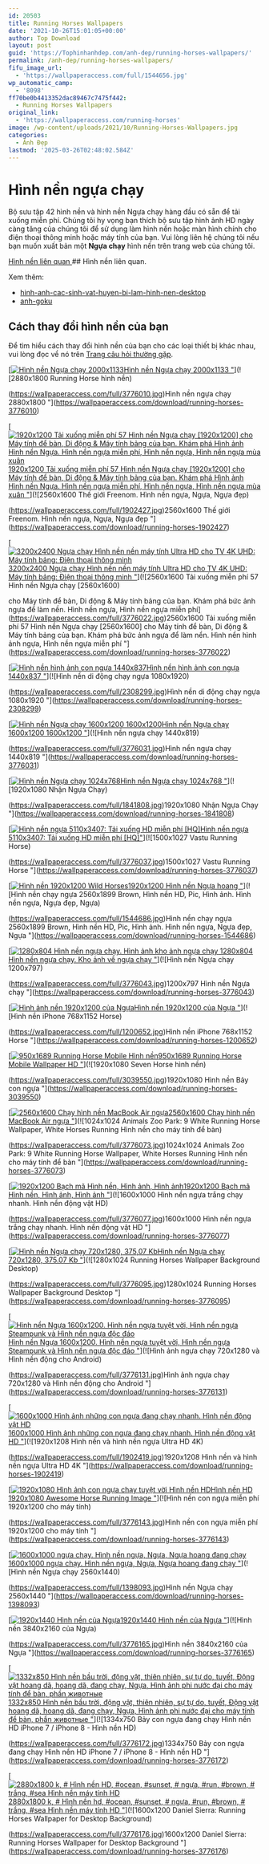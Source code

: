 ```yaml
---
id: 20503
title: Running Horses Wallpapers
date: '2021-10-26T15:01:05+00:00'
author: Top Download
layout: post
guid: 'https://Tophinhanhdep.com/anh-dep/running-horses-wallpapers/'
permalink: /anh-dep/running-horses-wallpapers/
fifu_image_url:
  - 'https://wallpaperaccess.com/full/1544656.jpg'
wp_automatic_camp:
  - '8098'
ff70be0b4413352dac89467c7475f442:
  - Running Horses Wallpapers
original_link:
  - 'https://wallpaperaccess.com/running-horses'
image: /wp-content/uploads/2021/10/Running-Horses-Wallpapers.jpg
categories:
  - Ảnh Đẹp
lastmod: '2025-03-26T02:48:02.584Z'
---
```

# Hình nền ngựa chạy

Bộ sưu tập 42 hình nền và hình nền Ngựa chạy hàng đầu có sẵn để tải xuống miễn phí. Chúng tôi hy vọng bạn thích bộ sưu tập hình ảnh HD ngày càng tăng của chúng tôi để sử dụng làm hình nền hoặc màn hình chính cho điện thoại thông minh hoặc máy tính của bạn. Vui lòng liên hệ chúng tôi nếu bạn muốn xuất bản một **Ngựa chạy** hình nền trên trang web của chúng tôi.

[Hình nền liên quan ](#related) ## Hình nền liên quan.

   
 Xem thêm:

   
- [hinh-anh-cac-sinh-vat-huyen-bi-lam-hinh-nen-desktop](https://tophinhanhdep.com/hinh-nen-dep/hinh-anh-cac-sinh-vat-huyen-bi-lam-hinh-nen-desktop/)
- [anh-goku](https://tophinhanhdep.com/anh-anime/anh-goku/)

## Cách thay đổi hình nền của bạn

Để tìm hiểu cách thay đổi hình nền của bạn cho các loại thiết bị khác nhau, vui lòng đọc về nó trên [Trang câu hỏi thường gặp](https://tophinhanhdep.com/faq/).

  
[[![Hình nền Ngựa chạy 2000x1133](https://wallpaperaccess.com/full/1544656.jpg)Hình nền Ngựa chạy 2000x1133 "](https://wallpaperaccess.com/download/running-horses-1544656)](![2880x1800 Running Horse hình nền)

(https://wallpaperaccess.com/full/3776010.jpg)Hình nền ngựa chạy 2880x1800 "](https://wallpaperaccess.com/download/running-horses-3776010)

[[![1920x1200 Tải xuống miễn phí 57 Hình nền Ngựa chạy [1920x1200] cho Máy tính để bàn, Di động & Máy tính bảng của bạn.  Khám phá Hình ảnh Hình nền Ngựa.  Hình nền ngựa miễn phí, Hình nền ngựa, Hình nền ngựa mùa xuân](https://wallpaperaccess.com/full/3776012.jpg)1920x1200 Tải xuống miễn phí 57 Hình nền Ngựa chạy \[1920x1200\] cho Máy tính để bàn, Di động &amp; Máy tính bảng của bạn. Khám phá Hình ảnh Hình nền Ngựa. Hình nền ngựa miễn phí, Hình nền ngựa, Hình nền ngựa mùa xuân "](https://wallpaperaccess.com/download/running-horses-3776012)](![2560x1600 Thế giới Freenom.  Hình nền ngựa, Ngựa, Ngựa đẹp)

(https://wallpaperaccess.com/full/1902427.jpg)2560x1600 Thế giới Freenom. Hình nền ngựa, Ngựa, Ngựa đẹp "](https://wallpaperaccess.com/download/running-horses-1902427)

[[![3200x2400 Ngựa chạy Hình nền nền máy tính Ultra HD cho TV 4K UHD: Máy tính bảng: Điện thoại thông minh](https://wallpaperaccess.com/full/1544681.jpg)3200x2400 Ngựa chạy Hình nền nền máy tính Ultra HD cho TV 4K UHD: Máy tính bảng: Điện thoại thông minh "](https://wallpaperaccess.com/download/running-horses-1544681)](![2560x1600 Tải xuống miễn phí 57 Hình nền Ngựa chạy [2560x1600)

 cho Máy tính để bàn, Di động & Máy tính bảng của bạn.  Khám phá bức ảnh ngựa để làm nền.  Hình nền ngựa, Hình nền ngựa miễn phí](https://wallpaperaccess.com/full/3776022.jpg)2560x1600 Tải xuống miễn phí 57 Hình nền Ngựa chạy \[2560x1600\] cho Máy tính để bàn, Di động &amp; Máy tính bảng của bạn. Khám phá bức ảnh ngựa để làm nền. Hình nền hình ảnh ngựa, Hình nền ngựa miễn phí "](https://wallpaperaccess.com/download/running-horses-3776022)

[[![Hình nền hình ảnh con ngựa 1440x837](https://wallpaperaccess.com/full/3776023.jpg)Hình nền hình ảnh con ngựa 1440x837 "](https://wallpaperaccess.com/download/running-horses-3776023)](![Hình nền di động chạy ngựa 1080x1920)

(https://wallpaperaccess.com/full/2308299.jpg)Hình nền di động chạy ngựa 1080x1920 "](https://wallpaperaccess.com/download/running-horses-2308299)

[[![Hình nền Ngựa chạy 1600x1200 1600x1200](https://wallpaperaccess.com/full/3776025.jpg)Hình nền Ngựa chạy 1600x1200 1600x1200 "](https://wallpaperaccess.com/download/running-horses-3776025)](![Hình nền ngựa chạy 1440x819)

(https://wallpaperaccess.com/full/3776031.jpg)Hình nền ngựa chạy 1440x819 "](https://wallpaperaccess.com/download/running-horses-3776031)

[[![Hình nền Ngựa chạy 1024x768](https://wallpaperaccess.com/full/3776034.jpg)Hình nền Ngựa chạy 1024x768 "](https://wallpaperaccess.com/download/running-horses-3776034)](![1920x1080 Nhận Ngựa Chạy)

(https://wallpaperaccess.com/full/1841808.jpg)1920x1080 Nhận Ngựa Chạy "](https://wallpaperaccess.com/download/running-horses-1841808)

[[![Hình nền ngựa 5110x3407: Tải xuống HD miễn phí [HQ]](https://wallpaperaccess.com/full/2590547.jpg)Hình nền ngựa 5110x3407: Tải xuống HD miễn phí \[HQ\]"](https://wallpaperaccess.com/download/running-horses-2590547)](![1500x1027 Vastu Running Horse)

(https://wallpaperaccess.com/full/3776037.jpg)1500x1027 Vastu Running Horse "](https://wallpaperaccess.com/download/running-horses-3776037)

[[![Hình nền 1920x1200 Wild Horses](https://wallpaperaccess.com/full/3776038.jpg)1920x1200 Hình nền Ngựa hoang "](https://wallpaperaccess.com/download/running-horses-3776038)](![Hình nền chạy ngựa 2560x1899 Brown, Hình nền HD, Pic, Hình ảnh.  Hình nền ngựa, Ngựa đẹp, Ngựa)

(https://wallpaperaccess.com/full/1544686.jpg)Hình nền chạy ngựa 2560x1899 Brown, Hình nền HD, Pic, Hình ảnh. Hình nền ngựa, Ngựa đẹp, Ngựa "](https://wallpaperaccess.com/download/running-horses-1544686)

[[![1280x804 Hình nền ngựa chạy.  Hình ảnh kho ảnh ngựa chạy](https://wallpaperaccess.com/full/1902438.jpg) 1280x804 Hình nền ngựa chạy. Kho ảnh về ngựa chạy "](https://wallpaperaccess.com/download/running-horses-1902438)](![Hình nền Ngựa chạy 1200x797)

(https://wallpaperaccess.com/full/3776043.jpg)1200x797 Hình nền Ngựa chạy "](https://wallpaperaccess.com/download/running-horses-3776043)

[[![Hình ảnh nền 1920x1200 của Ngựa](https://wallpaperaccess.com/full/3776056.jpg)Hình nền 1920x1200 của Ngựa "](https://wallpaperaccess.com/download/running-horses-3776056)](![Hình nền iPhone 768x1152 Horse)

(https://wallpaperaccess.com/full/1200652.jpg)Hình nền iPhone 768x1152 Horse "](https://wallpaperaccess.com/download/running-horses-1200652)

[[![950x1689 Running Horse Mobile Hình nền](https://wallpaperaccess.com/full/3776062.jpg)950x1689 Running Horse Mobile Wallpaper HD "](https://wallpaperaccess.com/download/running-horses-3776062)](![1920x1080 Seven Horse hình nền)

(https://wallpaperaccess.com/full/3039550.jpg)1920x1080 Hình nền Bảy con ngựa "](https://wallpaperaccess.com/download/running-horses-3039550)

[[![2560x1600 Chạy hình nền MacBook Air ngựa](https://wallpaperaccess.com/full/3776068.jpg)2560x1600 Chạy hình nền MacBook Air ngựa "](https://wallpaperaccess.com/download/running-horses-3776068)](![1024x1024 Animals Zoo Park: 9 White Running Horse Wallpaper, White Horses Running Hình nền cho máy tính để bàn)

(https://wallpaperaccess.com/full/3776073.jpg)1024x1024 Animals Zoo Park: 9 White Running Horse Wallpaper, White Horses Running Hình nền cho máy tính để bàn "](https://wallpaperaccess.com/download/running-horses-3776073)

[[![1920x1200 Bạch mã Hình nền, Hình ảnh, Hình ảnh](https://wallpaperaccess.com/full/3295909.jpg)1920x1200 Bạch mã Hình nền, Hình ảnh, Hình ảnh "](https://wallpaperaccess.com/download/running-horses-3295909)](![1600x1000 Hình nền ngựa trắng chạy nhanh.  Hình nền động vật HD)

(https://wallpaperaccess.com/full/3776077.jpg)1600x1000 Hình nền ngựa trắng chạy nhanh. Hình nền động vật HD "](https://wallpaperaccess.com/download/running-horses-3776077)

[[![Hình nền Ngựa chạy 720x1280, 375,07 Kb](https://wallpaperaccess.com/full/3776078.jpg)Hình nền Ngựa chạy 720x1280, 375.07 Kb "](https://wallpaperaccess.com/download/running-horses-3776078)](![1280x1024 Running Horses Wallpaper Background Desktop)

(https://wallpaperaccess.com/full/3776095.jpg)1280x1024 Running Horses Wallpaper Background Desktop "](https://wallpaperaccess.com/download/running-horses-3776095)

[[![Hình nền Ngựa 1600x1200.  Hình nền ngựa tuyệt vời, Hình nền ngựa Steampunk và Hình nền ngựa độc đáo](https://wallpaperaccess.com/full/3776107.jpg)Hình nền Ngựa 1600x1200. Hình nền ngựa tuyệt vời, Hình nền ngựa Steampunk và Hình nền ngựa độc đáo "](https://wallpaperaccess.com/download/running-horses-3776107)](![Hình ảnh ngựa chạy 720x1280 và Hình nền động cho Android)

(https://wallpaperaccess.com/full/3776131.jpg)Hình ảnh ngựa chạy 720x1280 và Hình nền động cho Android "](https://wallpaperaccess.com/download/running-horses-3776131)

[[![1600x1000 Hình ảnh những con ngựa đang chạy nhanh.  Hình nền động vật HD](https://wallpaperaccess.com/full/3776136.jpg)1600x1000 Hình ảnh những con ngựa đang chạy nhanh. Hình nền động vật HD "](https://wallpaperaccess.com/download/running-horses-3776136)](![1920x1208 Hình nền và hình nền ngựa Ultra HD 4K)

(https://wallpaperaccess.com/full/1902419.jpg)1920x1208 Hình nền và hình nền ngựa Ultra HD 4K "](https://wallpaperaccess.com/download/running-horses-1902419)

[[![1920x1080 Hình ảnh con ngựa chạy tuyệt vời Hình nền HD](https://wallpaperaccess.com/full/2065122.jpg)Hình nền HD 1920x1080 Awesome Horse Running Image "](https://wallpaperaccess.com/download/running-horses-2065122)](![Hình nền con ngựa miễn phí 1920x1200 cho máy tính)

(https://wallpaperaccess.com/full/3776143.jpg)Hình nền con ngựa miễn phí 1920x1200 cho máy tính "](https://wallpaperaccess.com/download/running-horses-3776143)

[[![1600x1000 ngựa chạy.  Hình nền ngựa, Ngựa, Ngựa hoang đang chạy](https://wallpaperaccess.com/full/1902418.jpg)1600x1000 ngựa chạy. Hình nền ngựa, Ngựa, Ngựa hoang đang chạy "](https://wallpaperaccess.com/download/running-horses-1902418)](![Hình nền Ngựa chạy 2560x1440)

(https://wallpaperaccess.com/full/1398093.jpg)Hình nền Ngựa chạy 2560x1440 "](https://wallpaperaccess.com/download/running-horses-1398093)

[[![1920x1440 Hình nền của Ngựa](https://wallpaperaccess.com/full/3776159.jpg)1920x1440 Hình nền của Ngựa "](https://wallpaperaccess.com/download/running-horses-3776159)](![Hình nền 3840x2160 của Ngựa)

(https://wallpaperaccess.com/full/3776165.jpg)Hình nền 3840x2160 của Ngựa "](https://wallpaperaccess.com/download/running-horses-3776165)

[[![1332x850 Hình nền bầu trời, động vật, thiên nhiên, sự tự do, tuyết, Động vật hoang dã, hoang dã, đang chạy, Ngựa, Hình ảnh phi nước đại cho máy tính để bàn, phần животные](https://wallpaperaccess.com/full/2065242.jpg)1332x850 Hình nền bầu trời, động vật, thiên nhiên, sự tự do, tuyết, Động vật hoang dã, hoang dã, đang chạy, Ngựa, Hình ảnh phi nước đại cho máy tính để bàn, phần животные "](https://wallpaperaccess.com/download/running-horses-2065242)](![1334x750 Bảy con ngựa đang chạy Hình nền HD iPhone 7 / iPhone 8 - Hình nền HD)

(https://wallpaperaccess.com/full/3776172.jpg)1334x750 Bảy con ngựa đang chạy Hình nền HD iPhone 7 / iPhone 8 - Hình nền HD "](https://wallpaperaccess.com/download/running-horses-3776172)

[[![2880x1800 k, # Hình nền HD, #ocean, #sunset, # ngựa, #run, #brown, # trắng, #sea Hình nền máy tính HD](https://wallpaperaccess.com/full/3776173.jpg)2880x1800 k, # Hình nền hd, #ocean, #sunset, # ngựa, #run, #brown, # trắng, #sea Hình nền máy tính HD "](https://wallpaperaccess.com/download/running-horses-3776173)](![1600x1200 Daniel Sierra: Running Horses Wallpaper for Desktop Background)

(https://wallpaperaccess.com/full/3776176.jpg)1600x1200 Daniel Sierra: Running Horses Wallpaper for Desktop Background "](https://wallpaperaccess.com/download/running-horses-3776176)
